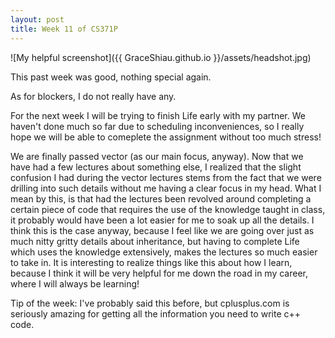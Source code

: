 ```yaml
---
layout: post
title: Week 11 of CS371P
---
```

![My helpful screenshot]({{ GraceShiau.github.io }}/assets/headshot.jpg)


This past week was good, nothing special again.

As for blockers, I do not really have any.

For the next week I will be trying to finish Life early with my partner. We haven't done much so far due to scheduling inconveniences, so I really hope we will be able to comeplete the assignment without too much stress!

We are finally passed vector (as our main focus, anyway). Now that we have had a few lectures about something else, I realized that the slight confusion I had during the vector lectures stems from the fact that we were drilling into such details without me having a clear focus in my head. What I mean by this, is that had the lectures been revolved around completing a certain piece of code that requires the use of the knowledge taught in class, it probably would have been a lot easier for me to soak up all the details. I think this is the case anyway, because I feel like we are going over just as much nitty gritty details about inheritance, but having to complete Life which uses the knowledge extensively, makes the lectures so much easier to take in. It is interesting to realize things like this about how I learn, because I think it will be very helpful for me down the road in my career, where I will always be learning!

Tip of the week: I've probably said this before, but cplusplus.com is seriously amazing for getting all the information you need to write c++ code.


<script>
  (function(i,s,o,g,r,a,m){i['GoogleAnalyticsObject']=r;i[r]=i[r]||function(){
  (i[r].q=i[r].q||[]).push(arguments)},i[r].l=1*new Date();a=s.createElement(o),
  m=s.getElementsByTagName(o)[0];a.async=1;a.src=g;m.parentNode.insertBefore(a,m)
  })(window,document,'script','//www.google-analytics.com/analytics.js','ga');

  ga('create', 'UA-73081993-1', 'auto');
  ga('send', 'pageview');
</script>
